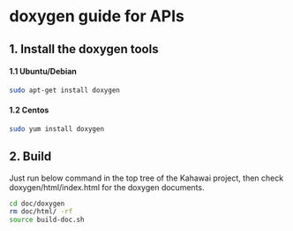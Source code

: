 # doxygen guide for APIs

## 1. Install the doxygen tools

#### 1.1 Ubuntu/Debian

```bash
sudo apt-get install doxygen
```

#### 1.2 Centos

```bash
sudo yum install doxygen
```

## 2. Build

Just run below command in the top tree of the Kahawai project, then check doxygen/html/index.html for the doxygen documents.

```bash
cd doc/doxygen
rm doc/html/ -rf
source build-doc.sh
```

